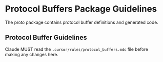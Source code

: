 # Protocol Buffers Package Guidelines

The proto package contains protocol buffer definitions and generated code.

## Protocol Buffer Guidelines
Claude MUST read the `.cursor/rules/protocol_buffers.mdc` file before making any changes here.